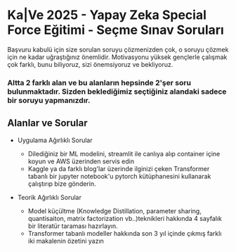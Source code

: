 # Ka|Ve 2025 - Yapay Zeka Special Force Eğitimi - Seçme Sınav Soruları


Başvuru kabulü için size sorulan soruyu çözmenizden çok, o soruyu çözmek için ne kadar uğraştığınız önemlidir. Motivasyonu yüksek gençlerle çalışmak çok farklı, bunu biliyoruz, sizi önemsiyoruz ve bekliyoruz.

### Altta 2 farklı alan ve bu alanların hepsinde 2'şer soru bulunmaktadır. Sizden beklediğimiz seçtiğiniz alandaki sadece bir soruyu yapmanızdır. 
 
## Alanlar ve Sorular
- Uygulama Ağırlıklı Sorular
  -  Dilediğiniz bir ML modelini, streamlit ile canlıya alıp container içine koyun ve AWS üzerinden servis edin
  -  Kaggle ya da farklı blog'lar üzerinde ilginizi çeken Transformer tabanlı bir jupyter notebook'u pytorch kütüphanesini kullanarak çalıştırıp bize gönderin.

- Teorik Ağırlıklı Sorular
  - Model küçültme (Knowledge Distillation, parameter sharing, quantisaiton, matrix factorization vb..)teknikleri hakkında 4 sayfalık bir literatür taraması hazırlayın.
  - Transformer tabanlı modeller hakkında son 3 yıl içinde çıkmış farklı iki makalenin özetini yazın 

